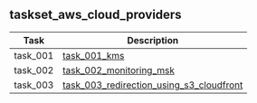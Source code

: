 ## taskset_aws_cloud_providers

| Task     | Description                                                                                                      |
|----------|------------------------------------------------------------------------------------------------------------------|
| task_001 | [task_001_kms](taskset_aws_cloud_providers/task_001_kms)                                                         |
| task_002 | [task_002_monitoring_msk](taskset_aws_cloud_providers/task_002_monitoring_msk)                                   |
| task_003 | [task_003_redirection_using_s3_cloudfront](taskset_aws_cloud_providers/task_003_redirection_using_s3_cloudfront) |

